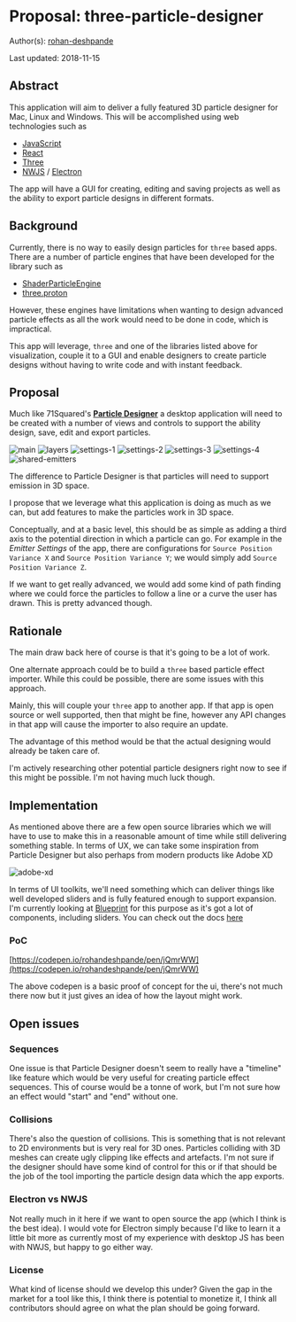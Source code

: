 # Proposal: three-particle-designer

Author(s): [rohan-deshpande](http://github.com/rohan-deshpande)

Last updated: 2018-11-15

## Abstract

This application will aim to deliver a fully featured 3D particle designer for Mac, Linux and Windows. This will be accomplished using web technologies such as

* [JavaScript](https://www.javascript.com/)
* [React](https://facebook.github.io/react/)
* [Three](https://threejs.org)
* [NWJS](https://nwjs.io) / [Electron](https://electronjs.org/)

The app will have a GUI for creating, editing and saving projects as well as the ability to export particle designs in different formats.

## Background

Currently, there is no way to easily design particles for `three` based apps. There are a number of particle engines that have been developed for the library such as

* [ShaderParticleEngine](https://github.com/squarefeet/ShaderParticleEngine)
* [three.proton](https://a-jie.github.io/three.proton/)

However, these engines have limitations when wanting to design advanced particle effects as all the work would need to be done in code, which is impractical.

This app will leverage, `three` and one of the libraries listed above for visualization, couple it to a GUI and enable designers to create particle designs without having to write code and with instant feedback.

## Proposal

Much like 71Squared's **[Particle Designer](https://71squared.com/particledesigner)** a desktop application will need to be created with a number of views and controls to support the ability design, save, edit and export particles.

![main](files/ui-examples/particle-designer/main.png)
![layers](files/ui-examples/particle-designer/system-emitter-layers.png)
![settings-1](files/ui-examples/particle-designer/settings-1.png)
![settings-2](files/ui-examples/particle-designer/settings-2.png)
![settings-3](files/ui-examples/particle-designer/settings-3.png)
![settings-4](files/ui-examples/particle-designer/settings-4.png)
![shared-emitters](files/ui-examples/particle-designer/shared-emitters.png)

The difference to Particle Designer is that particles will need to support emission in 3D space.

I propose that we leverage what this application is doing as much as we can, but add features to make the particles work in 3D space.

Conceptually, and at a basic level, this should be as simple as adding a third axis to the potential direction in which a particle can go. For example in the _Emitter Settings_ of the app, there are configurations for `Source Position Variance X` and `Source Position Variance Y`; we would simply add `Source Position Variance Z`.  

If we want to get really advanced, we would add some kind of path finding where we could force the particles to follow a line or a curve the user has drawn. This is pretty advanced though.

## Rationale

The main draw back here of course is that it's going to be a lot of work.

One alternate approach could be to build a `three` based particle effect importer. While this could be possible, there are some issues with this approach.

Mainly, this will couple your `three` app to another app. If that app is open source or well supported, then that might be fine, however any API changes in that app will cause the importer to also require an update.

The advantage of this method would be that the actual designing would already be taken care of.

I'm actively researching other potential particle designers right now to see if this might be possible. I'm not having much luck though.

## Implementation

As mentioned above there are a few open source libraries which we will have to use to make this in a reasonable amount of time while still delivering something stable. In terms of UX, we can take some inspiration from Particle Designer but also perhaps from modern products like Adobe XD

![adobe-xd](files/ui-examples/adobe-xd/adobe-xd-ui.png)

In terms of UI toolkits, we'll need something which can deliver things like well developed sliders and is fully featured enough to support expansion. I'm currently looking at [Blueprint](http://blueprintjs.com/) for this purpose as it's got a lot of components, including sliders. You can check out the docs [here](https://blueprintjs.com/docs/)

### PoC

[https://codepen.io/rohandeshpande/pen/jQmrWW](https://codepen.io/rohandeshpande/pen/jQmrWW)

The above codepen is a basic proof of concept for the ui, there's not much there now but it just gives an idea of how the layout might work.

## Open issues

### Sequences

One issue is that Particle Designer doesn't seem to really have a "timeline" like feature which would be very useful for creating particle effect sequences. This of course would be a tonne of work, but I'm not sure how an effect would "start" and "end" without one.

### Collisions

There's also the question of collisions. This is something that is not relevant to 2D environments but is very real for 3D ones. Particles colliding with 3D meshes can create ugly clipping like effects and artefacts. I'm not sure if the designer should have some kind of control for this or if that should be the job of the tool importing the particle design data which the app exports.

### Electron vs NWJS

Not really much in it here if we want to open source the app (which I think is the best idea). I would vote for Electron simply because I'd like to learn it a little bit more as currently most of my experience with desktop JS has been with NWJS, but happy to go either way.

### License

What kind of license should we develop this under? Given the gap in the market for a tool like this, I think there is potential to monetize it, I think all contributors should agree on what the plan should be going forward.
